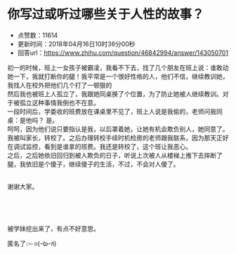 # 你写过或听过哪些关于人性的故事？
- 点赞数：11614
- 更新时间：2018年04月16日10时36分00秒
- 回答url：https://www.zhihu.com/question/46842994/answer/143050701
<body>
 <p data-pid="t823LMWa">初一的时候，班上一女孩子被霸凌，我看不下去，找了几个朋友在班上说：谁敢动她一下，我就打断你的腿！我平常是一个很好性格的人，他们不信，继续教训她，我找人在校外把他们几个打了一顿狠的 <br>
  然后我也被班上人孤立了，我跟她同桌换了个位置，为了防止她被人继续教训。对于被孤立这种事情我倒也不在意。<br>
  一段时间后，学委收的班费放在课桌里不见了，班上人说是我偷的，老师问我同桌：是他吗？ 是。<br>
  呵呵，因为他们说只要指认是我，以后罩着她，让她有机会欺负别人，她同意了。<br>
  我被叫家长，转校了。之后办理转校手续时机检房的老师跟我联系，因为那天正好在调试监控，看到是谁拿的班费。我还是转校了，这个班让我恶心。<br>
  之后，之后她依旧回归到被人欺负的日子，听说上次被人从楼梯上推下去摔断了腿，我依旧是个傻子，继续傻子的生活，不过，不会对人傻了。</p>
 <p data-pid="cDC0vShG"><br>
   谢谢大家。</p>
 <p class="ztext-empty-paragraph"><br></p>
 <p class="ztext-empty-paragraph"><br></p>
 <p data-pid="vfTWd7sF">被学妹挖出来了，有点不好意思。</p>
 <p data-pid="mYptVP-p">匿名了๛ก(ｰ̀ωｰ́ก)</p>
</body>